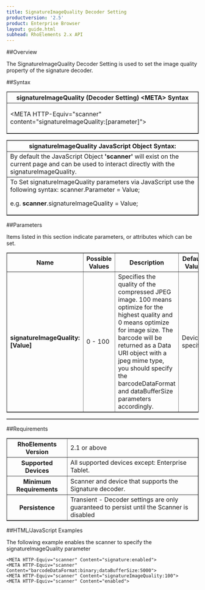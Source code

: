 ```yaml
---
title: SignatureImageQuality Decoder Setting
productversion: '2.5'
product: Enterprise Browser
layout: guide.html
subhead: RhoElements 2.x API
---
```


##Overview

The SignatureImageQuality Decoder Setting is used to set the image quality property of the signature decoder.

##Syntax

<table class="facelift" style="width:100%" border="1" padding="5px"> <tr><th class="tableHeading">signatureImageQuality (Decoder Setting) &lt;META&gt; Syntax
</th></tr><tr><td class="clsSyntaxCells clsOddRow"><p>&lt;META HTTP-Equiv="scanner" content="signatureImageQuality:[parameter]"&gt;</p></td></tr></table>
<table class="facelift" style="width:100%" border="1" padding="5px"> <tr><th class="tableHeading">signatureImageQuality JavaScript Object Syntax:</th></tr><tr><td class="clsSyntaxCells clsOddRow">
By default the JavaScript Object <b>'scanner'</b> will exist on the current page and can be used to interact directly with the signatureImageQuality.
</td></tr><tr><td class="clsSyntaxCells clsEvenRow">
To Set signatureImageQuality parameters via JavaScript use the following syntax: scanner.Parameter = Value;
<P />e.g. <b>scanner</b>.signatureImageQuality = Value;
</td></tr></table>

##Parameters


Items listed in this section indicate parameters, or attributes which can be set.
<table class="facelift" style="width:100%" border="1" padding="5px"> <col width="20%" /><col width="20%" /><col width="38%" /><col width="22%" /><tr><th class="tableHeading">Name</th><th class="tableHeading">Possible Values</th><th class="tableHeading">Description</th><th class="tableHeading">Default Value</th></tr><tr><td class="clsSyntaxCells clsOddRow"><b>signatureImageQuality:[Value]
</b></td><td class="clsSyntaxCells clsOddRow">0 - 100</td><td class="clsSyntaxCells clsOddRow">Specifies the quality of the compressed JPEG image. 100 means optimize for the highest quality and 0 means optimize for image size.  The barcode will be returned as a Data URI object with a jpeg mime type, you should specify the barcodeDataFormat and dataBufferSize parameters accordingly.</td><td class="clsSyntaxCells clsOddRow">Device specific</td></tr></table>
<table class="facelift" style="width:100%" border="1" padding="5px"> <col width="78%" /><col width="8%" /><col width="1%" /><col width="5%" /><col width="1%" /><col width="5%" /><col width="2%" /></table>





##Requirements

<table class="facelift" style="width:100%" border="1" padding="5px"> <tr><th class="tableHeading">RhoElements Version</th><td class="clsSyntaxCell clsEvenRow">2.1 or above
</td></tr><tr><th class="tableHeading">Supported Devices</th><td class="clsSyntaxCell clsOddRow">All supported devices except: Enterprise Tablet.</td></tr><tr><th class="tableHeading">Minimum Requirements</th><td class="clsSyntaxCell clsOddRow">Scanner and device that supports the Signature decoder.</td></tr><tr><th class="tableHeading">Persistence</th><td class="clsSyntaxCell clsEvenRow">Transient - Decoder settings are only guaranteed to persist until the Scanner is disabled</td></tr></table>


##HTML/JavaScript Examples

The following example enables the scanner to specify the signatureImageQuality parameter

	<META HTTP-Equiv="scanner" Content="signature:enabled">
	<META HTTP-Equiv="scanner" Content="barcodeDataFormat:binary;dataBufferSize:5000">
	<META HTTP-Equiv="scanner" Content="signatureImageQuality:100">
	<META HTTP-Equiv="scanner" Content="enabled">
	





